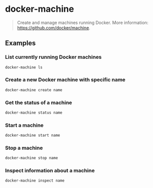 # docker-machine

> Create and manage machines running Docker. More information: <https://github.com/docker/machine>.

## Examples

### List currently running Docker machines

```bash
docker-machine ls
```

### Create a new Docker machine with specific name

```bash
docker-machine create name
```

### Get the status of a machine

```bash
docker-machine status name
```

### Start a machine

```bash
docker-machine start name
```

### Stop a machine

```bash
docker-machine stop name
```

### Inspect information about a machine

```bash
docker-machine inspect name
```
